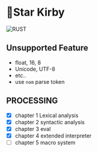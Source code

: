 # 🌟Star Kirby
>

![RUST](https://github.com/substrate-cosmos/monkey-interpter/actions/workflows/rust.yml/badge.svg)

## Unsupported Feature

- float, 16, 8
- Unicode, UTF-8
- etc..
- use `nom` parse token

## PROCESSING

- [x] chapter 1 Lexical analysis
- [x] chapter 2 syntactic analysis
- [x] chapter 3 eval
- [x] chapter 4 extended interpreter
- [ ] chapter 5 macro system
